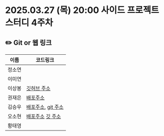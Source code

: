 # 2025.03.27 (목) 20:00 사이드 프로젝트 스터디 4주차

## ✏️ Git or 웹 링크

| 이름   | 코드링크                                                                             |
| ------ | ------------------------------------------------------------------------------------ |
| 정소연 |                                                                                      |
| 이미연 |                                                                                      |
| 이상봉 | [깃허브 주소](https://github.com/In-Self-Improvement/chrome-extension-summary)|
| 권재은 | [배포주소](https://pomopro-five.vercel.app/)                                           |
| 김승우 | [배포주소](https://marketplace.visualstudio.com/items?itemName=SEUNGWOOKIM.korean-variable-translator), [git 주소](https://github.com/kyh196201/vscode-korean-variable-translator)|
| 오소현 |[배포주소](https://vling-thumnail-maker.vercel.app/) [깃 주소](https://github.com/osohyun0224/vling-ThumnailMaker)   |
| 황태영 |                                                                                      |

